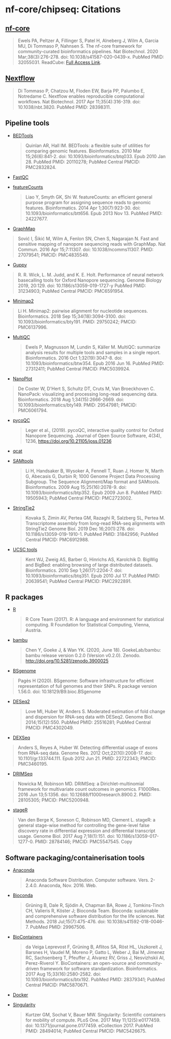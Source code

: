 # nf-core/chipseq: Citations

## [nf-core](https://www.ncbi.nlm.nih.gov/pubmed/32055031/)

> Ewels PA, Peltzer A, Fillinger S, Patel H, Alneberg J, Wilm A, Garcia MU, Di Tommaso P, Nahnsen S. The nf-core framework for community-curated bioinformatics pipelines. Nat Biotechnol. 2020 Mar;38(3):276-278. doi: 10.1038/s41587-020-0439-x. PubMed PMID: 32055031. ReadCube: [Full Access Link](https://rdcu.be/b1GjZ).

## [Nextflow](https://www.ncbi.nlm.nih.gov/pubmed/28398311/)

> Di Tommaso P, Chatzou M, Floden EW, Barja PP, Palumbo E, Notredame C. Nextflow enables reproducible computational workflows. Nat Biotechnol. 2017 Apr 11;35(4):316-319. doi: 10.1038/nbt.3820. PubMed PMID: 28398311.

## Pipeline tools

* [BEDTools](https://www.ncbi.nlm.nih.gov/pubmed/20110278/)
  > Quinlan AR, Hall IM. BEDTools: a flexible suite of utilities for comparing genomic features. Bioinformatics. 2010 Mar 15;26(6):841-2. doi: 10.1093/bioinformatics/btq033. Epub 2010 Jan 28. PubMed PMID: 20110278; PubMed Central PMCID: PMC2832824.

* [FastQC](https://www.bioinformatics.babraham.ac.uk/projects/fastqc/)

* [featureCounts](https://www.ncbi.nlm.nih.gov/pubmed/24227677/)
  > Liao Y, Smyth GK, Shi W. featureCounts: an efficient general purpose program for assigning sequence reads to genomic features. Bioinformatics. 2014 Apr 1;30(7):923-30. doi: 10.1093/bioinformatics/btt656. Epub 2013 Nov 13. PubMed PMID: 24227677.

* [GraphMap](https://pubmed.ncbi.nlm.nih.gov/27079541/)
 > Sović I, Šikić M, Wilm A, Fenlon SN, Chen S, Nagarajan N. Fast and sensitive mapping of nanopore sequencing reads with GraphMap. Nat Commun. 2016 Apr 15;7:11307. doi: 10.1038/ncomms11307. PMID: 27079541; PMCID: PMC4835549.
 
* [Guppy](https://hpc.nih.gov/apps/guppy.html)
 > R. R. Wick, L. M. Judd, and K. E. Holt. Performance of neural network basecalling tools for Oxford Nanopore sequencing. Genome Biology 2019, 20:129. doi: 10.1186/s13059-019-1727-y PubMed PMID: 31234903; PubMed Central PMCID: PMC6591954.

* [Minimap2](https://pubmed.ncbi.nlm.nih.gov/29750242/)
 > Li H. Minimap2: pairwise alignment for nucleotide sequences. Bioinformatics. 2018 Sep 15;34(18):3094-3100. doi: 10.1093/bioinformatics/bty191. PMID: 29750242; PMCID: PMC6137996.
* [MultiQC](https://www.ncbi.nlm.nih.gov/pubmed/27312411/)
  > Ewels P, Magnusson M, Lundin S, Käller M. MultiQC: summarize analysis results for multiple tools and samples in a single report. Bioinformatics. 2016 Oct 1;32(19):3047-8. doi: 10.1093/bioinformatics/btw354. Epub 2016 Jun 16. PubMed PMID: 27312411; PubMed Central PMCID: PMC5039924.

* [NanoPlot](https://academic.oup.com/bioinformatics/article/34/15/2666/4934939)
 > De Coster W, D'Hert S, Schultz DT, Cruts M, Van Broeckhoven C. NanoPack: visualizing and processing long-read sequencing data. Bioinformatics. 2018 Aug 1;34(15):2666-2669. doi: 10.1093/bioinformatics/bty149. PMID: 29547981; PMCID: PMC6061794.

* [pycoQC](https://doi.org/10.21105/joss.01236)
  > Leger et al., (2019). pycoQC, interactive quality control for Oxford Nanopore Sequencing. Journal of Open Source Software, 4(34), 1236, https://doi.org/10.21105/joss.01236

* [qcat](https://github.com/nanoporetech/qcat)

* [SAMtools](https://www.ncbi.nlm.nih.gov/pubmed/19505943/)
  > Li H, Handsaker B, Wysoker A, Fennell T, Ruan J, Homer N, Marth G, Abecasis G, Durbin R; 1000 Genome Project Data Processing Subgroup. The Sequence Alignment/Map format and SAMtools. Bioinformatics. 2009 Aug 15;25(16):2078-9. doi: 10.1093/bioinformatics/btp352. Epub 2009 Jun 8. PubMed PMID: 19505943; PubMed Central PMCID: PMC2723002.

* [StringTie2](https://www.ncbi.nlm.nih.gov/pubmed/31842956/)
  > Kovaka S, Zimin AV, Pertea GM, Razaghi R, Salzberg SL, Pertea M. Transcriptome assembly from long-read RNA-seq alignments with StringTie2 Genome Biol. 2019 Dec 16;20(1):278. doi: 10.1186/s13059-019-1910-1. PubMed PMID: 31842956; PubMed Central PMCID: PMC6912988.

* [UCSC tools](https://www.ncbi.nlm.nih.gov/pubmed/20639541/)
  > Kent WJ, Zweig AS, Barber G, Hinrichs AS, Karolchik D. BigWig and BigBed: enabling browsing of large distributed datasets. Bioinformatics. 2010 Sep 1;26(17):2204-7. doi: 10.1093/bioinformatics/btq351. Epub 2010 Jul 17. PubMed PMID: 20639541; PubMed Central PMCID: PMC2922891.

## R packages
* [R](https://www.R-project.org/)
  > R Core Team (2017). R: A language and environment for statistical computing. R Foundation for Statistical Computing, Vienna, Austria.

* [bambu](https://zenodo.org/record/3900025#.X5laq4gzbIU)
  > Chen Y, Goeke J, & Wan YK. (2020, June 18). GoekeLab/bambu: bambu release version 0.2.0 (Version v0.2.0). Zenodo. http://doi.org/10.5281/zenodo.3900025

* [BSgenome](https://bioconductor.org/packages/release/bioc/html/BSgenome.html)
 > Pagès H (2020). BSgenome: Software infrastructure for efficient representation of full genomes and their SNPs. R package version 1.56.0. doi: 10.18129/B9.bioc.BSgenome

* [DESeq2](https://www.ncbi.nlm.nih.gov/pubmed/25516281/)
  > Love MI, Huber W, Anders S. Moderated estimation of fold change and dispersion for RNA-seq data with DESeq2. Genome Biol. 2014;15(12):550. PubMed PMID: 25516281; PubMed Central PMCID: PMC4302049.

* [DEXSeq](https://pubmed.ncbi.nlm.nih.gov/22722343/)
 > Anders S, Reyes A, Huber W. Detecting differential usage of exons from RNA-seq data. Genome Res. 2012 Oct;22(10):2008-17. doi: 10.1101/gr.133744.111. Epub 2012 Jun 21. PMID: 22722343; PMCID: PMC3460195.

* [DRIMSeq](https://pubmed.ncbi.nlm.nih.gov/28105305/)
 > Nowicka M, Robinson MD. DRIMSeq: a Dirichlet-multinomial framework for multivariate count outcomes in genomics. F1000Res. 2016 Jun 13;5:1356. doi: 10.12688/f1000research.8900.2. PMID: 28105305; PMCID: PMC5200948.
 
* [stageR](https://pubmed.ncbi.nlm.nih.gov/28784146/)
 > Van den Berge K, Soneson C, Robinson MD, Clement L. stageR: a general stage-wise method for controlling the gene-level false discovery rate in differential expression and differential transcript usage. Genome Biol. 2017 Aug 7;18(1):151. doi: 10.1186/s13059-017-1277-0. PMID: 28784146; PMCID: PMC5547545.
Copy

## Software packaging/containerisation tools

* [Anaconda](https://anaconda.com)
  > Anaconda Software Distribution. Computer software. Vers. 2-2.4.0. Anaconda, Nov. 2016. Web.

* [Bioconda](https://www.ncbi.nlm.nih.gov/pubmed/29967506/)
  > Grüning B, Dale R, Sjödin A, Chapman BA, Rowe J, Tomkins-Tinch CH, Valieris R, Köster J; Bioconda Team. Bioconda: sustainable and comprehensive software distribution for the life sciences. Nat Methods. 2018 Jul;15(7):475-476. doi: 10.1038/s41592-018-0046-7. PubMed PMID: 29967506.

* [BioContainers](https://www.ncbi.nlm.nih.gov/pubmed/28379341/)
  > da Veiga Leprevost F, Grüning B, Aflitos SA, Röst HL, Uszkoreit J, Barsnes H, Vaudel M, Moreno P, Gatto L, Weber J, Bai M, Jimenez RC, Sachsenberg T, Pfeuffer J, Alvarez RV, Griss J, Nesvizhskii AI, Perez-Riverol Y. BioContainers: an open-source and community-driven framework for software standardization. Bioinformatics. 2017 Aug 15;33(16):2580-2582. doi: 10.1093/bioinformatics/btx192. PubMed PMID: 28379341; PubMed Central PMCID: PMC5870671.

* [Docker](https://dl.acm.org/doi/10.5555/2600239.2600241)

* [Singularity](https://www.ncbi.nlm.nih.gov/pubmed/28494014/)
  > Kurtzer GM, Sochat V, Bauer MW. Singularity: Scientific containers for mobility of compute. PLoS One. 2017 May 11;12(5):e0177459. doi: 10.1371/journal.pone.0177459. eCollection 2017. PubMed PMID: 28494014; PubMed Central PMCID: PMC5426675.
